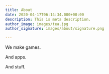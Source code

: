 ```yaml
---
title: About
date: 2020-04-17T06:14:34.000+00:00
description: This is meta description.
author_image: images/tea.jpg
author_signature: images/about/signature.png

---
```

We make games.

And apps.

And stuff. 